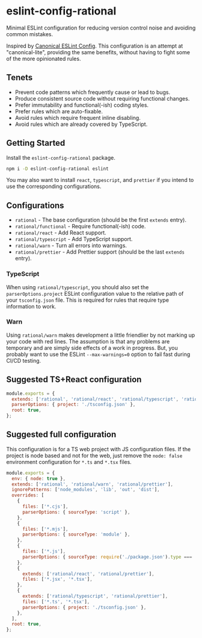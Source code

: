 # eslint-config-rational

Minimal ESLint configuration for reducing version control noise and avoiding common mistakes.

Inspired by [Canonical ESLint Config](https://www.npmjs.com/package/eslint-config-canonical). This configuration is an attempt at "canonical-lite", providing the same benefits, without having to fight some of the more opinionated rules.

## Tenets

- Prevent code patterns which frequently cause or lead to bugs.
- Produce consistent source code without requiring functional changes.
- Prefer immutability and functional(-ish) coding styles.
- Prefer rules which are auto-fixable.
- Avoid rules which require frequent inline disabling.
- Avoid rules which are already covered by TypeScript.

## Getting Started

Install the `eslint-config-rational` package.

```bash
npm i -D eslint-config-rational eslint
```

You may also want to install `react`, `typescript`, and `prettier` if you intend to use the corresponding configurations.

## Configurations

- `rational` - The base configuration (should be the first `extends` entry).
- `rational/functional` - Require functional(-ish) code.
- `rational/react` - Add React support.
- `rational/typescript` - Add TypeScript support.
- `rational/warn` - Turn all errors into warnings.
- `rational/prettier` - Add Prettier support (should be the last `extends` entry).

### TypeScript

When using `rational/typescript`, you should also set the `parserOptions.project` ESLint configuration value to the relative path of your `tsconfig.json` file. This is required for rules that require type information to work.

### Warn

Using `rational/warn` makes development a little friendlier by not marking up your code with red lines. The assumption is that any problems are temporary and are simply side effects of a work in progress. But, you probably want to use the ESLint `--max-warnings=0` option to fail fast during CI/CD testing.

## Suggested TS+React configuration

```js
module.exports = {
  extends: ['rational', 'rational/react', 'rational/typescript', 'rational/warn', 'rational/prettier'],
  parserOptions: { project: './tsconfig.json' },
  root: true,
};
```

## Suggested full configuration

This configuration is for a TS web project with JS configuration files. If the project is node based and not for the web, just remove the `node: false` environment configuration for `*.ts` and `*.tsx` files.

```js
module.exports = {
  env: { node: true },
  extends: ['rational', 'rational/warn', 'rational/prettier'],
  ignorePatterns: ['node_modules', 'lib', 'out', 'dist'],
  overrides: [
    {
      files: ['*.cjs'],
      parserOptions: { sourceType: 'script' },
    },
    {
      files: ['*.mjs'],
      parserOptions: { sourceType: 'module' },
    },
    {
      files: ['*.js'],
      parserOptions: { sourceType: require('./package.json').type === 'module' ? 'module' : 'script' },
    },
    {
      extends: ['rational/react', 'rational/prettier'],
      files: ['*.jsx', '*.tsx'],
    },
    {
      extends: ['rational/typescript', 'rational/prettier'],
      files: ['*.ts', '*.tsx'],
      parserOptions: { project: './tsconfig.json' },
    },
  ],
  root: true,
};
```
